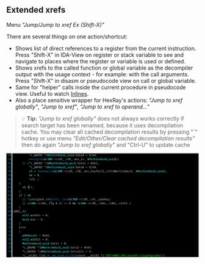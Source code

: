 ## Extended xrefs
Menu *"Jump/Jump to xref Ex (Shift-X)"*

There are several things on one action/shortcut:
- Shows list of direct references to a register from the current instruction. Press "Shift-X" in IDA-View on register or stack variable to see and navigate to places where the register or variable is used or defined.
- Shows xrefs to the called function or global variable as the decompiler output with the usage context - for example: with the call arguments. Press "Shift-X" in disasm or pseudocode view on call or global variable.
- Same for "helper" calls inside the current procedure in pseudocode view. Useful to watch [Inlines](deinline.md).
- Also a place sensitive wrapper for HexRay's actions: *"Jump to xref globally"*, *"Jump to xref"*, *"Jump to xref to operand..."*

>💡 **Tip:** *"Jump to xref globally"* does not always works correctly if search target has been renamed, because it uses decompilation cache. You may clear all cached decompilation results by pressing "`" hotkey or use menu *"Edit/Other/Clear cached decompilation results"* then do again *"Jump to xref globally"* and "Ctrl-U" to update cache

![XrefEx](xrefs_ex.gif)
